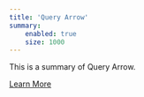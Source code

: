 ```yaml
---
title: 'Query Arrow'
summary:
    enabled: true
    size: 1000
---
```


This is a summary of Query Arrow.

[Learn More](https://irods.org?classes=xdci-button)
